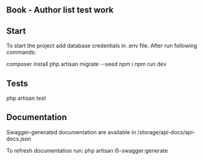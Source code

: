 ## Book - Author list test work

## Start
To start the project add database credentials in .env file. After run following commands:

composer install
php artisan migrate --seed
npm i
npm run dev

## Tests
php artisan test

## Documentation
Swagger-generated documentation are available in /storage/api-docs/api-docs.json

To refresh documentation run:
php artisan l5-swagger:generate




